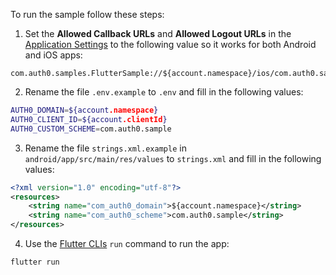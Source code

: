 <!-- markdownlint-disable MD041 -->

To run the sample follow these steps:

1. Set the **Allowed Callback URLs** and **Allowed Logout URLs** in the <a href="${manage_url}/#/applications/${account.clientId}/settings" target="_blank" rel="noreferrer">Application Settings</a> to the following value so it works for both Android and iOS apps:

```text
com.auth0.samples.FlutterSample://${account.namespace}/ios/com.auth0.samples.FlutterSample/callback,com.auth0.sample://${account.namespace}/android/com.auth0.sample/callback
```

2. Rename the file `.env.example` to `.env` and fill in the following values:

```sh
AUTH0_DOMAIN=${account.namespace}
AUTH0_CLIENT_ID=${account.clientId}
AUTH0_CUSTOM_SCHEME=com.auth0.sample
```

3. Rename the file `strings.xml.example` in `android/app/src/main/res/values` to `strings.xml` and fill in the following values:

```xml
<?xml version="1.0" encoding="utf-8"?>
<resources>
    <string name="com_auth0_domain">${account.namespace}</string>
    <string name="com_auth0_scheme">com.auth0.sample</string>
</resources>
```

4. Use the <a href="https://docs.flutter.dev/reference/flutter-cli" target="_blank" rel="noreferrer">Flutter CLIs</a> `run` command to run the app:

```sh
flutter run
```
